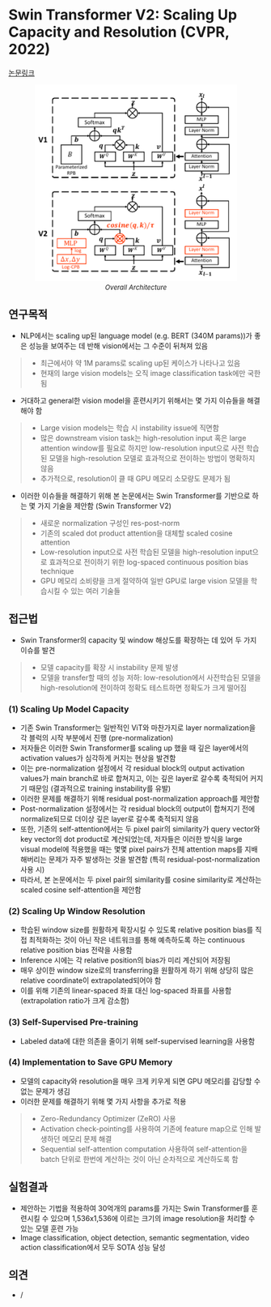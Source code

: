 # Swin Transformer V2: Scaling Up Capacity and Resolution (CVPR, 2022)

[논문링크](https://openaccess.thecvf.com/content/CVPR2022/html/Liu_Swin_Transformer_V2_Scaling_Up_Capacity_and_Resolution_CVPR_2022_paper.html)

<p align="center">
    <img width="400" alt='fig1' src="./img/01_30_01.png?raw=true"></br>
    <em><font size=2>Overall Architecture</font></em>
</p>

## 연구목적
- NLP에서는 scaling up된 language model (e.g. BERT (340M params))가 좋은 성능을 보여주는 데 반해 vision에서는 그 수준이 뒤쳐져 있음
> - 최근에서야 약 1M params로 scaling up된 케이스가 나타나고 있음
> - 현재의 large vision models는 오직 image classification task에만 국한됨
- 거대하고 general한 vision model을 훈련시키기 위해서는 몇 가지 이슈들을 해결해야 함
> - Large vision models는 학습 시 instability issue에 직면함
> - 많은 downstream vision task는 high-resolution input 혹은 large attention window를 필요로 하지만 low-resolution input으로 사전 학습된 모델을 high-resolution 모델로 효과적으로 전이하는 방법이 명확하지 않음
> - 추가적으로, resolution이 클 때 GPU 메모리 소모량도 문제가 됨
- 이러한 이슈들을 해결하기 위해 본 논문에서는 Swin Transformer를 기반으로 하는 몇 가지 기술을 제안함 (Swin Transformer V2)
> - 새로운 normalization 구성인 res-post-norm
> - 기존의 scaled dot product attention을 대체할 scaled cosine attention
> - Low-resolution input으로 사전 학습된 모델을 high-resolution input으로 효과적으로 전이하기 위한 log-spaced continuous position bias technique
> - GPU 메모리 소비량을 크게 절약하여 일반 GPU로 large vision 모델을 학습시킬 수 있는 여러 기술들

## 접근법
- Swin Transformer의 capacity 및 window 해상도를 확장하는 데 있어 두 가지 이슈를 발견
> - 모델 capacity를 확장 시 instability 문제 발생
> - 모델을 transfer할 때의 성능 저하: low-resolution에서 사전학습된 모델을 high-resolution에 전이하여 정확도 테스트하면 정확도가 크게 떨어짐
### (1) Scaling Up Model Capacity
- 기존 Swin Transformer는 일반적인 ViT와 마찬가지로 layer normalization을 각 블럭의 시작 부분에서 진행 (pre-normalization)
- 저자들은 이러한 Swin Transformer를 scaling up 했을 때 깊은 layer에서의 activation values가 심각하게 커지는 현상을 발견함
- 이는 pre-normalization 설정에서 각 residual block의 output activation values가 main branch로 바로 합쳐지고, 이는 깊은 layer로 갈수록 축적되어 커지기 때문임 (결과적으로 training instability를 유발)
- 이러한 문제를 해결하기 위해 residual post-normalization approach를 제안함
- Post-normalization 설정에서는 각 residual block의 output이 합쳐지기 전에 normalize되므로 더이상 깊은 layer로 갈수록 축적되지 않음
- 또한, 기존의 self-attention에서는 두 pixel pair의 similarity가 query vector와 key vector의 dot product로 계산되었는데, 저자들은 이러한 방식을 large visual model에 적용했을 때는 몇몇 pixel pairs가 전체 attention maps를 지배해버리는 문제가 자주 발생하는 것을 발견함 (특히 residual-post-normalization 사용 시)
- 따라서, 본 논문에서는 두 pixel pair의 similarity를 cosine similarity로 계산하는 scaled cosine self-attention을 제안함
### (2) Scaling Up Window Resolution
- 학습된 window size를 원활하게 확장시킬 수 있도록 relative position bias를 직접 최적화하는 것이 아닌 작은 네트워크를 통해 예측하도록 하는 continuous relative position bias 전략을 사용함
- Inference 시에는 각 relative position의 bias가 미리 계산되어 저장됨
- 매우 상이한 window size로의 transferring을 원활하게 하기 위해 상당히 많은 relative coordinate이 extrapolated되어야 함
- 이를 위해 기존의 linear-spaced 좌표 대신 log-spaced 좌표를 사용함 (extrapolation ratio가 크게 감소함)
### (3) Self-Supervised Pre-training
- Labeled data에 대한 의존을 줄이기 위해 self-supervised learning을 사용함
### (4) Implementation to Save GPU Memory
- 모델의 capacity와 resolution을 매우 크게 키우게 되면 GPU 메모리를 감당할 수 없는 문제가 생김
- 이러한 문제를 해결하기 위해 몇 가지 사항을 추가로 적용
> - Zero-Redundancy Optimizer (ZeRO) 사용
> - Activation check-pointing를 사용하여 기존에 feature map으로 인해 발생하던 메모리 문제 해결
> - Sequential self-attention computation 사용하여 self-attention을 batch 단위로 한번에 계산하는 것이 아닌 순차적으로 계산하도록 함

## 실험결과
- 제안하는 기법을 적용하여 30억개의 params를 가지는 Swin Transformer를 훈련시킬 수 있으며 1,536x1,536에 이르는 크기의 image resolution을 처리할 수 있는 모델 훈련 가능
- Image classification, object detection, semantic segmentation, video action classification에서 모두 SOTA 성능 달성

## 의견
- /
